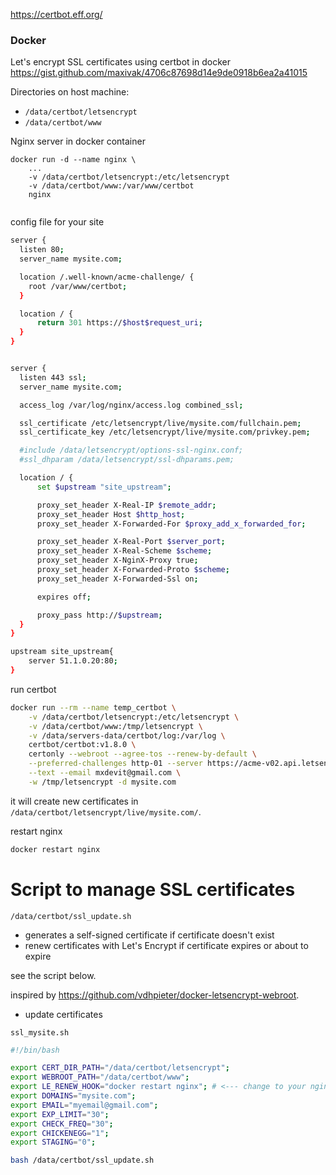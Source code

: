 https://certbot.eff.org/

### Docker

Let's encrypt SSL certificates using certbot in docker
https://gist.github.com/maxivak/4706c87698d14e9de0918b6ea2a41015
  
Directories on host machine:
* `/data/certbot/letsencrypt`
* `/data/certbot/www`

Nginx server in docker container
```
docker run -d --name nginx \
    ...
    -v /data/certbot/letsencrypt:/etc/letsencrypt
    -v /data/certbot/www:/var/www/certbot
    nginx
    
```

config file for your site 
```bash
server {
  listen 80;
  server_name mysite.com;

  location /.well-known/acme-challenge/ {
    root /var/www/certbot;
  }

  location / {
      return 301 https://$host$request_uri;
  }
}


server {
  listen 443 ssl;
  server_name mysite.com;

  access_log /var/log/nginx/access.log combined_ssl;

  ssl_certificate /etc/letsencrypt/live/mysite.com/fullchain.pem;
  ssl_certificate_key /etc/letsencrypt/live/mysite.com/privkey.pem;

  #include /data/letsencrypt/options-ssl-nginx.conf;
  #ssl_dhparam /data/letsencrypt/ssl-dhparams.pem;

  location / {
      set $upstream "site_upstream";

      proxy_set_header X-Real-IP $remote_addr;
      proxy_set_header Host $http_host;
      proxy_set_header X-Forwarded-For $proxy_add_x_forwarded_for;

      proxy_set_header X-Real-Port $server_port;
      proxy_set_header X-Real-Scheme $scheme;
      proxy_set_header X-NginX-Proxy true;
      proxy_set_header X-Forwarded-Proto $scheme;
      proxy_set_header X-Forwarded-Ssl on;

      expires off;

      proxy_pass http://$upstream;
  }
}

upstream site_upstream{
    server 51.1.0.20:80;
}

```


run certbot 
```bash
docker run --rm --name temp_certbot \
    -v /data/certbot/letsencrypt:/etc/letsencrypt \
    -v /data/certbot/www:/tmp/letsencrypt \
    -v /data/servers-data/certbot/log:/var/log \
    certbot/certbot:v1.8.0 \
    certonly --webroot --agree-tos --renew-by-default \
    --preferred-challenges http-01 --server https://acme-v02.api.letsencrypt.org/directory \
    --text --email mxdevit@gmail.com \
    -w /tmp/letsencrypt -d mysite.com

```

it will create new certificates in `/data/certbot/letsencrypt/live/mysite.com/`.


restart nginx 
```bash
docker restart nginx
```


# Script to manage SSL certificates

`/data/certbot/ssl_update.sh`

* generates a self-signed certificate if certificate doesn't exist
* renew certificates with Let's Encrypt if certificate expires or about to expire

see the script below.

inspired by  https://github.com/vdhpieter/docker-letsencrypt-webroot.

* update certificates

`ssl_mysite.sh`

```bash
#!/bin/bash

export CERT_DIR_PATH="/data/certbot/letsencrypt";
export WEBROOT_PATH="/data/certbot/www";
export LE_RENEW_HOOK="docker restart nginx"; # <--- change to your nginx server docker container name
export DOMAINS="mysite.com";
export EMAIL="myemail@gmail.com";
export EXP_LIMIT="30";
export CHECK_FREQ="30";
export CHICKENEGG="1";
export STAGING="0";

bash /data/certbot/ssl_update.sh
                  
```


